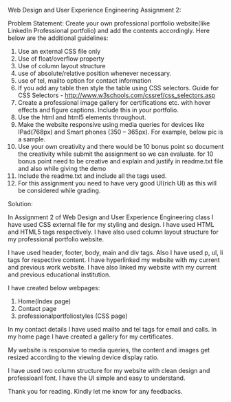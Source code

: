 Web Design and User Experience Engineering Assignment 2:

Problem Statement:
Create your own professional portfolio website(like LinkedIn Professional portfolio) and add the contents accordingly. Here below are the additional guidelines:
1. Use an external CSS file only
2. Use of float/overflow property
3. Use of column layout structure
4. use of absolute/relative position whenever necessary.
5. use of tel, mailto option for contact information 
6. If you add any table then style the table using CSS selectors. Guide for CSS 
Selectors - http://www.w3schools.com/cssref/css_selectors.asp
7. Create a professional  image gallery for certifications etc. with hover effects 
and figure captions. Include this in your portfolio.
8. Use the html and  html5 elements throughout. 
9. Make the website responsive using media queries for devices like 
IPad(768px) and Smart phones (350 – 365px). For example, below pic is a 
sample. 
10. Use your own creativity and there would be 10 bonus point so document 
the creativity while submit the assignment so we can evaluate. for 10 bonus 
point need to be creative and explain and justify in readme.txt file and also 
while giving the demo
11. Include the readme.txt and include all the tags used. 
12. For this assignment you need to have very good UI(rich UI) as this will be 
considered while grading.

Solution:

In Assignment 2 of Web Design and User Experience Engineering class I have used CSS external file for my styling and design. I have used HTML and HTML5 tags respectively. I have also used column layout structure for my professional portfolio website.

I have used header, footer, body, main and div tags. Also I have used p, ul, li tags for respective content. I have hyperlinked my website with my current and previous work website. I have also linked my website with my current and previous educational institution.

I have created below webpages:
1. Home(Index page)
2. Contact page
3. professionalportfoliostyles (CSS page)

In my contact details I have used mailto and tel tags for email and calls. In my home page I have created a gallery for my certificates.

My website is responsive to media queries, the content and images get resized according to the viewing device display ratio.

I have used two column structure for my website with clean design and professioanl font. I have the UI simple and easy to understand.

Thank you for reading. Kindly let me know for any feedbacks.
